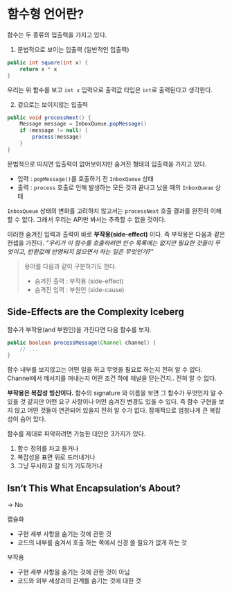 # 함수형 언어란?

함수는 두 종류의 입출력을 가지고 있다.

1. 문법적으로 보이는 입출력 (일반적인 입출력)

~~~ java
public int square(int x) {
    return x * x
}
~~~

우리는 위 함수를 보고 `int x` 입력으로 출력값 타입은 `int`로 출력된다고 생각한다.

2. 겉으로는 보이지않는 입출력

~~~ java
public void processNext() {
    Message message = InboxQueue.popMessage()
    if (message != null) {
        process(message)
    }
}
~~~

문법적으로 따지면 입출력이 없어보이지만 숨겨진 형태의 입출력을 가지고 있다. 

* 입력 : `popMessage()`를 호출하기 전 `InboxQueue` 상태
* 출력 : `process` 호출로 인해 발생하는 모든 것과 끝나고 났을 때의 `InboxQueue` 상태


`InboxQueue` 상태의 변화를 고려하지 않고서는 `processNext` 호출 결과를 완전히 이해할 수 없다. 그래서 우리는 API만 봐서는 추측할 수 없을 것이다.

이러한 숨겨진 입력과 출력이 바로 **부작용(side-effect)** 이다. 즉 부작용은 다음과 같은 컨셉을 가진다. *"우리가 이 함수를 호출하려면 인수 목록에는 없지만 필요한 것들이 무엇이고, 반환값에 반영되지 않으면서 하는 일은 무엇인가?"*

> 용어를 다음과 같이 구분하기도 한다.
> * 숨겨진 출력 : 부작용 (side-effect)
> * 숨격진 입력 : 부원인 (side-cause)

## Side-Effects are the Complexity Iceberg

함수가 부작용(and 부원인)을 가진다면 다음 함수를 보자.

``` java
public boolean processMessage(Channel channel) {
    // ...
}
```
함수 내부를 보지않고는 어떤 일을 하고 무엇을 필요로 하는지 전혀 알 수 없다. Channel에서 메서지를 꺼내는지 어떤 조건 하에 채널을 닫는건지.. 전혀 알 수 없다.


**부작용은 복잡성 빙산이다.** 함수의 signature 와 이름을 보면 그 함수가 무엇인지 알 수 있을 것 같지만 어떤 요구 사항이나 어떤 숨겨진 변경도 있을 수 있다. 즉 함수 구현을 보지 않고 어떤 것들이 연관되어 있을지 전혀 알 수가 없다. 잠재적으로 엄청나게 큰 복잡성이 숨어 있다. 

함수를 제대로 파악하려면 가능한 대안은 3가지가 있다.
1. 함수 정의를 차고 들거나
2. 복잡성을 표면 위로 드러내거나
3. 그냥 무시하고 잘 되기 기도하거나

## Isn’t This What Encapsulation’s About?
-> No

캡슐화
- 구현 세부 사항을 숨기는 것에 관한 것
- 코드의 내부를 숨겨서 호출 하는 쪽에서 신경 쓸 필요가 없게 하는 것

부작용
- 구현 세부 사항을 숨기는 것에 관한 것이 아님
- 코드와 외부 세상과의 관계를 숨기는 것에 대한 것